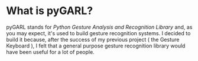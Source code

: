 # What is pyGARL?
pyGARL stands for _Python Gesture Analysis and Recognition Library_ and, as you may expect, it's used to build gesture recognition systems.
I decided to build it because, after the success of my previous project ( the Gesture Keyboard ), I felt that a general purpose gesture recognition library would have been useful for a lot of people.

